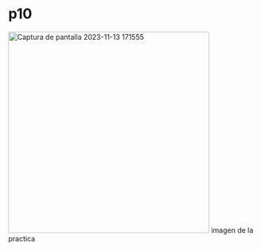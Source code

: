# p10
<img width="404" alt="Captura de pantalla 2023-11-13 171555" src="https://github.com/dani5623/p10/assets/150739389/96dfb0e3-5866-4830-a483-8ffc825a1673">
imagen de la practica 
